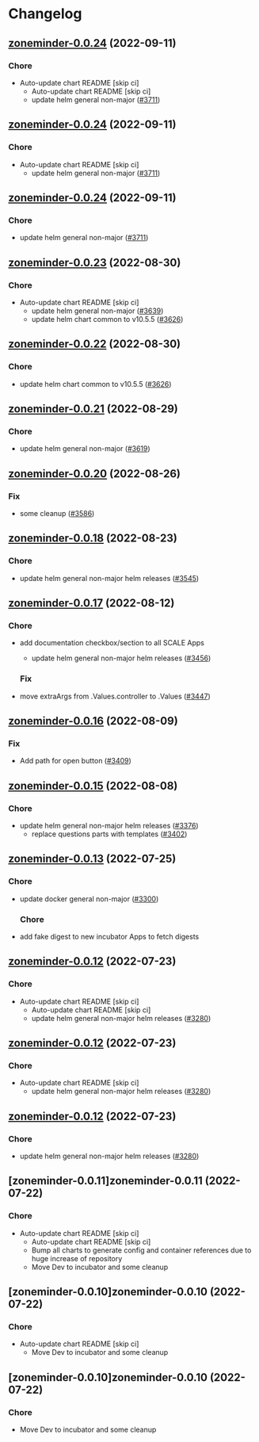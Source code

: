 # Changelog



## [zoneminder-0.0.24](https://github.com/truecharts/charts/compare/zoneminder-0.0.23...zoneminder-0.0.24) (2022-09-11)

### Chore

- Auto-update chart README [skip ci]
  - Auto-update chart README [skip ci]
  - update helm general non-major ([#3711](https://github.com/truecharts/charts/issues/3711))




## [zoneminder-0.0.24](https://github.com/truecharts/charts/compare/zoneminder-0.0.23...zoneminder-0.0.24) (2022-09-11)

### Chore

- Auto-update chart README [skip ci]
  - update helm general non-major ([#3711](https://github.com/truecharts/charts/issues/3711))




## [zoneminder-0.0.24](https://github.com/truecharts/charts/compare/zoneminder-0.0.23...zoneminder-0.0.24) (2022-09-11)

### Chore

- update helm general non-major ([#3711](https://github.com/truecharts/charts/issues/3711))




## [zoneminder-0.0.23](https://github.com/truecharts/charts/compare/zoneminder-0.0.21...zoneminder-0.0.23) (2022-08-30)

### Chore

- Auto-update chart README [skip ci]
  - update helm general non-major ([#3639](https://github.com/truecharts/charts/issues/3639))
  - update helm chart common to v10.5.5 ([#3626](https://github.com/truecharts/charts/issues/3626))




## [zoneminder-0.0.22](https://github.com/truecharts/charts/compare/zoneminder-0.0.21...zoneminder-0.0.22) (2022-08-30)

### Chore

- update helm chart common to v10.5.5 ([#3626](https://github.com/truecharts/charts/issues/3626))




## [zoneminder-0.0.21](https://github.com/truecharts/charts/compare/zoneminder-0.0.20...zoneminder-0.0.21) (2022-08-29)

### Chore

- update helm general non-major ([#3619](https://github.com/truecharts/charts/issues/3619))




## [zoneminder-0.0.20](https://github.com/truecharts/charts/compare/zoneminder-0.0.18...zoneminder-0.0.20) (2022-08-26)

### Fix

- some cleanup ([#3586](https://github.com/truecharts/charts/issues/3586))




## [zoneminder-0.0.18](https://github.com/truecharts/charts/compare/zoneminder-0.0.17...zoneminder-0.0.18) (2022-08-23)

### Chore

- update helm general non-major helm releases ([#3545](https://github.com/truecharts/charts/issues/3545))




## [zoneminder-0.0.17](https://github.com/truecharts/charts/compare/zoneminder-0.0.16...zoneminder-0.0.17) (2022-08-12)

### Chore

- add documentation checkbox/section to all SCALE Apps
  - update helm general non-major helm releases ([#3456](https://github.com/truecharts/charts/issues/3456))

  ### Fix

- move extraArgs from .Values.controller to .Values ([#3447](https://github.com/truecharts/charts/issues/3447))




## [zoneminder-0.0.16](https://github.com/truecharts/charts/compare/zoneminder-0.0.15...zoneminder-0.0.16) (2022-08-09)

### Fix

- Add path for open button ([#3409](https://github.com/truecharts/charts/issues/3409))




## [zoneminder-0.0.15](https://github.com/truecharts/charts/compare/zoneminder-0.0.14...zoneminder-0.0.15) (2022-08-08)

### Chore

- update helm general non-major helm releases ([#3376](https://github.com/truecharts/charts/issues/3376))
  - replace questions parts with templates ([#3402](https://github.com/truecharts/charts/issues/3402))





## [zoneminder-0.0.13](https://github.com/truecharts/apps/compare/zoneminder-0.0.12...zoneminder-0.0.13) (2022-07-25)

### Chore

- update docker general non-major ([#3300](https://github.com/truecharts/apps/issues/3300))

  ### Chore

- add fake digest to new incubator Apps to fetch digests




## [zoneminder-0.0.12](https://github.com/truecharts/apps/compare/zoneminder-0.0.11...zoneminder-0.0.12) (2022-07-23)

### Chore

- Auto-update chart README [skip ci]
  - Auto-update chart README [skip ci]
  - update helm general non-major helm releases ([#3280](https://github.com/truecharts/apps/issues/3280))




## [zoneminder-0.0.12](https://github.com/truecharts/apps/compare/zoneminder-0.0.11...zoneminder-0.0.12) (2022-07-23)

### Chore

- Auto-update chart README [skip ci]
  - update helm general non-major helm releases ([#3280](https://github.com/truecharts/apps/issues/3280))




## [zoneminder-0.0.12](https://github.com/truecharts/apps/compare/zoneminder-0.0.11...zoneminder-0.0.12) (2022-07-23)

### Chore

- update helm general non-major helm releases ([#3280](https://github.com/truecharts/apps/issues/3280))




## [zoneminder-0.0.11]zoneminder-0.0.11 (2022-07-22)

### Chore

- Auto-update chart README [skip ci]
  - Auto-update chart README [skip ci]
  - Bump all charts to generate config and container references due to huge increase of repository
  - Move Dev to incubator and some cleanup




## [zoneminder-0.0.10]zoneminder-0.0.10 (2022-07-22)

### Chore

- Auto-update chart README [skip ci]
  - Move Dev to incubator and some cleanup




## [zoneminder-0.0.10]zoneminder-0.0.10 (2022-07-22)

### Chore

- Move Dev to incubator and some cleanup
